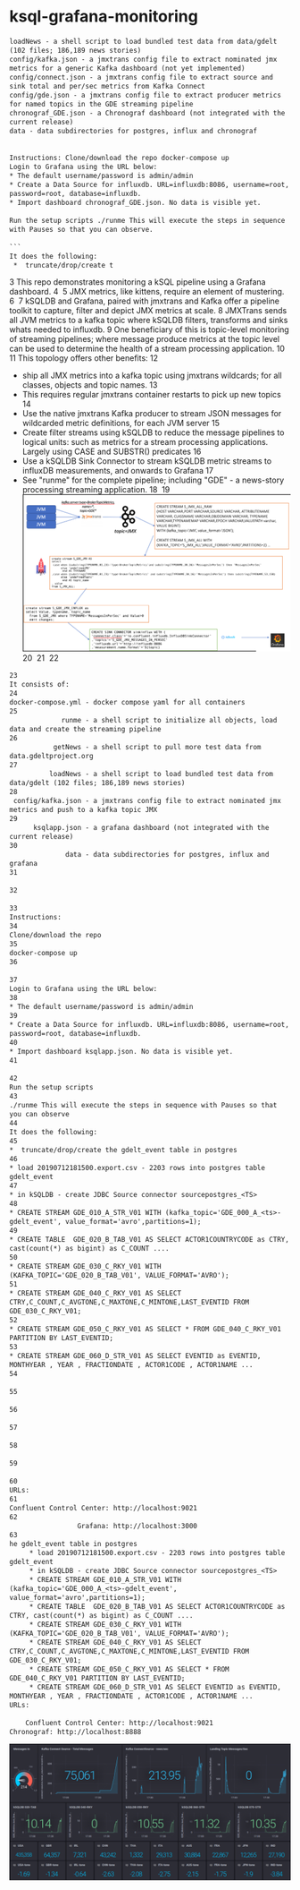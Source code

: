 # ksql-grafana-monitoring
	loadNews - a shell script to load bundled test data from data/gdelt (102 files; 186,189 news stories)  
	config/kafka.json - a jmxtrans config file to extract nominated jmx metrics for a generic Kafka dashboard (not yet implemented)
	config/connect.json - a jmxtrans config file to extract source and sink total and per/sec metrics from Kafka Connect
	config/gde.json - a jmxtrans config file to extract producer metrics for named topics in the GDE streaming pipeline
	chronograf_GDE.json - a Chronograf dashboard (not integrated with the current release)               
	data - data subdirectories for postgres, influx and chronograf
	
	
	Instructions: Clone/download the repo docker-compose up  
	Login to Grafana using the URL below: 
	* The default username/password is admin/admin 
	* Create a Data Source for influxdb. URL=influxdb:8086, username=root, password=root, database=influxdb. 
	* Import dashboard chronograf_GDE.json. No data is visible yet.  
	
	Run the setup scripts ./runme This will execute the steps in sequence with Pauses so that you can observe.
	
	```
	It does the following: 
	 *  truncate/drop/create t​
3
This repo demonstrates monitoring a kSQL pipeline using a Grafana dashboard.
4
​
5
JMX metrics, like kittens, require an element of mustering.
6
​
7
kSQLDB and Grafana, paired with jmxtrans and Kafka offer a pipeline toolkit to capture, filter and depict JMX metrics at scale. 
8
JMXTrans sends all JVM metrics to a kafka topic where kSQLDB filters, transforms and sinks whats needed to influxdb.
9
One beneficiary of this is topic-level monitoring of streaming pipelines; where message produce metrics at the topic level can be used to determine the health of a stream processing application.
10
​
11
This topology offers other benefits:
12
* ship all JMX metrics into a kafka topic using jmxtrans wildcards; for all classes, objects and topic names.
13
* This requires regular jmxtrans container restarts to pick up new topics
14
* Use the native jmxtrans Kafka producer to stream JSON messages for wildcarded metric definitions, for each JVM server
15
* Create filter streams using kSQLDB to reduce the message pipelines to logical units: such as metrics for a stream processing applications. Largely using CASE and SUBSTR() predicates
16
* Use a kSQLDB Sink Connector to stream kSQLDB metric streams to influxDB measurements, and onwards to Grafana
17
* See "runme" for the complete pipeline; including "GDE" - a news-story processing streaming application.
18
​
19
![ Topology](images/topology.png)
20
​
21
​
22
```
23
It consists of:
24
docker-compose.yml - docker compose yaml for all containers
25
             runme - a shell script to initialize all objects, load data and create the streaming pipeline
26
           getNews - a shell script to pull more test data from data.gdeltproject.org
27
          loadNews - a shell script to load bundled test data from data/gdelt (102 files; 186,189 news stories)
28
 config/kafka.json - a jmxtrans config file to extract nominated jmx metrics and push to a kafka topic JMX
29
      ksqlapp.json - a grafana dashboard (not integrated with the current release)
30
              data - data subdirectories for postgres, influx and grafana
31
​
32
​
33
Instructions:
34
Clone/download the repo
35
docker-compose up
36
​
37
Login to Grafana using the URL below:
38
* The default username/password is admin/admin
39
* Create a Data Source for influxdb. URL=influxdb:8086, username=root, password=root, database=influxdb.
40
* Import dashboard ksqlapp.json. No data is visible yet.
41
​
42
Run the setup scripts
43
./runme This will execute the steps in sequence with Pauses so that you can observe
44
It does the following:
45
*  truncate/drop/create the gdelt_event table in postgres
46
* load 20190712181500.export.csv - 2203 rows into postgres table gdelt_event
47
* in kSQLDB - create JDBC Source connector sourcepostgres_<TS>
48
* CREATE STREAM GDE_010_A_STR_V01 WITH (kafka_topic='GDE_000_A_<ts>-gdelt_event', value_format='avro',partitions=1);
49
* CREATE TABLE  GDE_020_B_TAB_V01 AS SELECT ACTOR1COUNTRYCODE as CTRY, cast(count(*) as bigint) as C_COUNT ....
50
* CREATE STREAM GDE_030_C_RKY_V01 WITH (KAFKA_TOPIC='GDE_020_B_TAB_V01', VALUE_FORMAT='AVRO');
51
* CREATE STREAM GDE_040_C_RKY_V01 AS SELECT CTRY,C_COUNT,C_AVGTONE,C_MAXTONE,C_MINTONE,LAST_EVENTID FROM GDE_030_C_RKY_V01;
52
* CREATE STREAM GDE_050_C_RKY_V01 AS SELECT * FROM GDE_040_C_RKY_V01 PARTITION BY LAST_EVENTID;
53
* CREATE STREAM GDE_060_D_STR_V01 AS SELECT EVENTID as EVENTID, MONTHYEAR , YEAR , FRACTIONDATE , ACTOR1CODE , ACTOR1NAME ...
54
​
55
​
56
​
57
​
58
​
59
​
60
URLs:
61
Confluent Control Center: http://localhost:9021
62
                 Grafana: http://localhost:3000
63
he gdelt_event table in postgres 
	 * load 20190712181500.export.csv - 2203 rows into postgres table gdelt_event 
	 * in kSQLDB - create JDBC Source connector sourcepostgres_<TS> 
	 * CREATE STREAM GDE_010_A_STR_V01 WITH (kafka_topic='GDE_000_A_<ts>-gdelt_event', value_format='avro',partitions=1); 
	 * CREATE TABLE  GDE_020_B_TAB_V01 AS SELECT ACTOR1COUNTRYCODE as CTRY, cast(count(*) as bigint) as C_COUNT .... 
	 * CREATE STREAM GDE_030_C_RKY_V01 WITH (KAFKA_TOPIC='GDE_020_B_TAB_V01', VALUE_FORMAT='AVRO'); 
	 * CREATE STREAM GDE_040_C_RKY_V01 AS SELECT CTRY,C_COUNT,C_AVGTONE,C_MAXTONE,C_MINTONE,LAST_EVENTID FROM GDE_030_C_RKY_V01; 
	 * CREATE STREAM GDE_050_C_RKY_V01 AS SELECT * FROM GDE_040_C_RKY_V01 PARTITION BY LAST_EVENTID; 
	 * CREATE STREAM GDE_060_D_STR_V01 AS SELECT EVENTID as EVENTID, MONTHYEAR , YEAR , FRACTIONDATE , ACTOR1CODE , ACTOR1NAME ...       URLs: 
	
	Confluent Control Center: http://localhost:9021                  Chronograf: http://localhost:8888  
```      
			
 

![ Grafana Dashboard for a kSQL App](images/screenshot.png)
